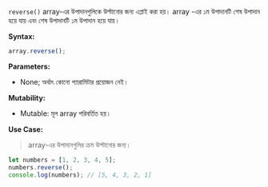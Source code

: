 `reverse()` array-এর উপাদানগুলিকে উল্টানোর জন্য এপ্লাই করা হয়।  array -এর ১ম উপাদানটি শেষ উপাদান হয়ে যায় এবং শেষ উপাদানটি ১ম উপাদান হয়ে যায়।

**Syntax:**
```javascript
array.reverse();
```

**Parameters:**
- None; অর্থাৎ কোনো প্যারামিটার প্রয়োজন নেই।

**Mutability:**
- Mutable: মূল array পরিবর্তিত হয়।

**Use Case:**
>array-এর উপাদানগুলির ক্রম উল্টানোর জন্য।
```javascript
let numbers = [1, 2, 3, 4, 5];
numbers.reverse();
console.log(numbers); // [5, 4, 3, 2, 1]
```
